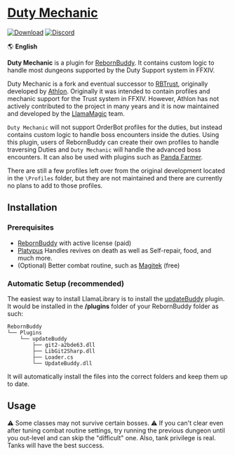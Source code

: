 # [Duty Mechanic][github-repo]

[![Download][download-badge]][download-link]
[![Discord][discord-badge]][discord-invite]

🌎 **English**

**Duty Mechanic** is a plugin for [RebornBuddy][rebornbuddy]. It contains custom logic to handle most dungeons supported by the Duty Support system in FFXIV.

Duty Mechanic is a fork and eventual successor to [RBTrust](https://github.com/athlon18/RBtrust), originally developed by [Athlon](https://github.com/athlon18). Originally it was intended to contain profiles and mechanic support for the Trust system in FFXIV. However, Athlon has not actively contributed to the project in many years and it is now maintained and developed by the [LlamaMagic](https://github.com/LlamaMagic) team.

`Duty Mechanic` will not support OrderBot profiles for the duties, but instead contains custom logic to handle boss encounters inside the duties. Using this plugin, users of RebornBuddy can create their own profiles to handle traversing Duties and `Duty Mechanic` will handle the advanced boss encounters. It can also be used with plugins such as [Panda Farmer](https://llamamagic.net/plugins/pandafarmer/). 

There are still a few profiles left over from the original development located in the `\Profiles` folder, but they are not maintained and there are currently no plans to add to those profiles.

[github-repo]: https://github.com/LlamaMagic/DutyMechanic "Duty Mechanic on GitHub"
[download-badge]: https://img.shields.io/badge/-Download-brightgreen
[download-link]: #installation "Download"
[discord-badge]: https://img.shields.io/badge/Discord-7389D8?logo=discord&logoColor=ffffff&labelColor=6A7EC2
[discord-invite]: https://discord.gg/bmgCq39 "Discord"
[rebornbuddy]: https://www.rebornbuddy.com/ "RebornBuddy"

## Installation

### Prerequisites

-   [RebornBuddy][rebornbuddy] with active license (paid)
-   [Platypus](https://rbplatypus.com/) Handles revives on death as well as Self-repair, food, and much more.
-   (Optional) Better combat routine, such as [Magitek][magitek-discord] (free)

[magitek-discord]: https://discord.gg/rDsFbKr "Magitek Discord"
[llama-plugins]: https://github.com/nt153133/LlamaPlugins "AutoRepairLisbeth"
[gluttony]: https://github.com/domesticwarlord86/Gluttony "Gluttony"

### Automatic Setup (recommended)

The easiest way to install LlamaLibrary is to install the [updateBuddy](https://loader.updatebuddy.net/UpdateBuddy.zip) plugin. It would be installed in the **/plugins** folder of your RebornBuddy folder as such:
```
RebornBuddy
└── Plugins
    └── updateBuddy
        ├── git2-a2bde63.dll
        ├── LibGit2Sharp.dll
        ├── Loader.cs
        └── UpdateBuddy.dll
```

It will automatically install the files into the correct folders and keep them up to date.

## Usage

⚠️ Some classes may not survive certain bosses. ⚠️ If you can't clear even after tuning combat routine settings, try running the previous dungeon until you out-level and can skip the "difficult" one. Also, tank privilege is real. Tanks will have the best success.

